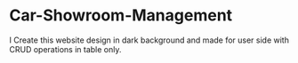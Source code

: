 # Car-Showroom-Management
I Create this website design in dark background and made for user side with CRUD operations in table only.
